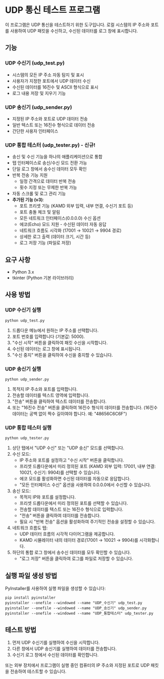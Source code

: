 # UDP 통신 테스트 프로그램

이 프로그램은 UDP 통신을 테스트하기 위한 도구입니다. 로컬 시스템의 IP 주소와 포트를 사용하여 UDP 패킷을 수신하고, 수신된 데이터를 로그 창에 표시합니다.

## 기능

### UDP 수신기 (udp_test.py)
- 시스템의 모든 IP 주소 자동 탐지 및 표시
- 사용자가 지정한 포트에서 UDP 데이터 수신
- 수신된 데이터를 16진수 및 ASCII 형식으로 표시
- 로그 내용 저장 및 지우기 기능

### UDP 송신기 (udp_sender.py)
- 지정된 IP 주소와 포트로 UDP 데이터 전송
- 일반 텍스트 또는 16진수 형식으로 데이터 전송
- 간단한 사용자 인터페이스

### UDP 통합 테스터 (udp_tester.py) - 신규!
- 송신 및 수신 기능을 하나의 애플리케이션으로 통합
- 탭 인터페이스로 송신/수신 모드 전환 가능
- 단일 로그 창에서 송수신 데이터 모두 확인
- 반복 전송 기능 지원
  - 일정 간격으로 데이터 반복 전송
  - 횟수 지정 또는 무제한 반복 가능
- 자동 스크롤 및 로그 관리 기능
- **추가된 기능 (v3)**:
  - 포트 프리셋 기능 (KAMD 외부 입력, 내부 연결, 수신기 포트 등)
  - 포트 충돌 체크 및 알림
  - 모든 네트워크 인터페이스(0.0.0.0) 수신 옵션
  - 에코(Echo) 모드 지원 - 수신된 데이터 자동 응답
  - 네트워크 흐름도 시각화 (17001 → 10021 → 9904 경로)
  - 상세한 로그 출력 (데이터 크기, 시간 등)
  - 로그 저장 기능 (파일로 저장)

## 요구 사항

- Python 3.x
- tkinter (Python 기본 라이브러리)

## 사용 방법

### UDP 수신기 실행
```
python udp_test.py
```

1. 드롭다운 메뉴에서 원하는 IP 주소를 선택합니다.
2. 포트 번호를 입력합니다 (기본값: 5000).
3. "수신 시작" 버튼을 클릭하여 패킷 수신을 시작합니다.
4. 수신된 데이터는 로그 창에 표시됩니다.
5. "수신 중지" 버튼을 클릭하여 수신을 중지할 수 있습니다.

### UDP 송신기 실행
```
python udp_sender.py
```

1. 목적지 IP 주소와 포트를 입력합니다.
2. 전송할 데이터를 텍스트 영역에 입력합니다.
3. "전송" 버튼을 클릭하여 텍스트 데이터를 전송합니다.
4. 또는 "16진수 전송" 버튼을 클릭하여 16진수 형식의 데이터를 전송합니다.
   (16진수 데이터는 공백 없이 짝수 길이여야 합니다. 예: "48656C6C6F")

### UDP 통합 테스터 실행
```
python udp_tester.py
```

1. 상단 탭에서 "UDP 수신" 또는 "UDP 송신" 모드를 선택합니다.
2. 수신 모드:
   - IP 주소와 포트를 설정하고 "수신 시작" 버튼을 클릭합니다.
   - 프리셋 드롭다운에서 미리 정의된 포트 (KAMD 외부 입력: 17001, 내부 연결: 10021, 수신기: 9904)를 선택할 수 있습니다.
   - 에코 모드를 활성화하면 수신된 데이터를 자동으로 응답합니다.
   - "모든 인터페이스 수신" 옵션을 사용하여 0.0.0.0에서 수신할 수 있습니다.
3. 송신 모드:
   - 목적지 IP와 포트를 설정합니다.
   - 프리셋 드롭다운에서 미리 정의된 포트를 선택할 수 있습니다.
   - 전송할 데이터를 텍스트 또는 16진수 형식으로 입력합니다.
   - "전송" 버튼을 클릭하여 데이터를 전송합니다.
   - 필요 시 "반복 전송" 옵션을 활성화하여 주기적인 전송을 설정할 수 있습니다.
4. 네트워크 흐름도 탭:
   - UDP 데이터 흐름의 시각적 다이어그램을 제공합니다.
   - KAMD 시뮬레이터 내의 데이터 경로(17001 → 10021 → 9904)를 시각화합니다.
5. 하단의 통합 로그 창에서 송수신 데이터를 모두 확인할 수 있습니다.
   - "로그 저장" 버튼을 클릭하여 로그를 파일로 저장할 수 있습니다.

## 실행 파일 생성 방법

PyInstaller를 사용하여 실행 파일을 생성할 수 있습니다:

```
pip install pyinstaller
pyinstaller --onefile --windowed --name "UDP_수신기" udp_test.py
pyinstaller --onefile --windowed --name "UDP_송신기" udp_sender.py
pyinstaller --onefile --windowed --name "UDP_통합테스터" udp_tester.py
```

## 테스트 방법

1. 먼저 UDP 수신기를 실행하여 수신을 시작합니다.
2. 다른 창에서 UDP 송신기를 실행하여 데이터를 전송합니다.
3. 수신기 로그 창에서 수신된 데이터를 확인합니다.

또는 외부 장치에서 프로그램이 실행 중인 컴퓨터의 IP 주소와 지정된 포트로 UDP 패킷을 전송하여 테스트할 수 있습니다.